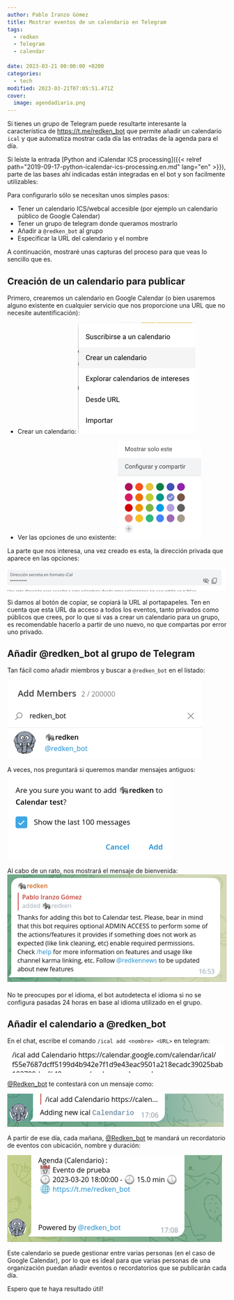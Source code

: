 ```yaml
---
author: Pablo Iranzo Gómez
title: Mostrar eventos de un calendario en Telegram
tags:
  - redken
  - Telegram
  - calendar

date: 2023-03-21 00:00:00 +0200
categories:
  - tech
modified: 2023-03-21T07:05:51.471Z
cover:
  image: agendadiaria.png
---
```


Si tienes un grupo de Telegram puede resultarte interesante la característica de <https://t.me/redken_bot> que permite añadir un calendario `ical` y que automatiza mostrar cada día las entradas de la agenda para el día.

Si leíste la entrada [Python and iCalendar ICS processing]({{< relref path="2019-09-17-python-icalendar-ics-processing.en.md" lang="en" >}}), parte de las bases ahí indicadas están integradas en el bot y son facilmente utilizables:

Para configurarlo sólo se necesitan unos simples pasos:

- Tener un calendario ICS/webcal accesible (por ejemplo un calendario público de Google Calendar)
- Tener un grupo de telegram donde queramos mostrarlo
- Añadir a `@redken_bot` al grupo
- Especificar la URL del calendario y el nombre

A continuación, mostraré unas capturas del proceso para que veas lo sencillo que es.

## Creación de un calendario para publicar

Primero, crearemos un calendario en Google Calendar (o bien usaremos alguno existente en cualquier servicio que nos proporcione una URL que no necesite autentificación):

- Crear un calendario:
  ![](createcalendar.png)

- Ver las opciones de uno existente:
  ![](configandshare.png)

La parte que nos interesa, una vez creado es esta, la dirección privada que aparece en las opciones:

![](icalurl.png)

Si damos al botón de copiar, se copiará la URL al portapapeles. Ten en cuenta que esta URL da acceso a todos los eventos, tanto privados como públicos que crees, por lo que si vas a crear un calendario para un grupo, es recomendable hacerlo a partir de uno nuevo, no que compartas por error uno privado.

## Añadir @redken_bot al grupo de Telegram

Tan fácil como añadir miembros y buscar a `@redken_bot` en el listado:

![](addmember.png)

A veces, nos preguntará si queremos mandar mensajes antiguos:
![](addbot.png)

Al cabo de un rato, nos mostrará el mensaje de bienvenida:
![](botwelcome.png)

No te preocupes por el idioma, el bot autodetecta el idioma si no se configura pasadas 24 horas en base al idioma utilizado en el grupo.

## Añadir el calendario a @redken_bot

En el chat, escribe el comando `/ical add <nombre> <URL>` en telegram:
![](icaladd.png)

[@Redken_bot](https://t.me/redken_bot) te contestará con un mensaje como:

![](addingnewical.png)

A partir de ese día, cada mañana, [@Redken_bot](https://t.me/redken_bot) te mandará un recordatorio de eventos con ubicación, nombre y duración:

![](agendadiaria.png)

Este calendario se puede gestionar entre varias personas (en el caso de Google Calendar), por lo que es ideal para que varias personas de una organización puedan añadir eventos o recordatorios que se publicarán cada día.

Espero que te haya resultado útil!
